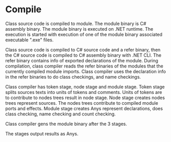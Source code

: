 # Compile

Class source code is compiled to module.
The module binary is C# assembly binary.
The module binary is executed on .NET runtime.
The execution is started with execution of one of the module binary associated executable ".exe" files.

Class source code is compiled to C# source code and a refer binary, then the C# source code is compiled to C# assembly binary with .NET CLI.
The refer binary contains info of exported declarations of the module.
During compilation, class compiler reads the refer binaries of the modules that the currently compiled module imports.
Class compiler uses the declaration info in the refer binaries to do class checkings, and name checkings.

Class compiler has token stage, node stage and module stage.
Token stage splits sources texts into units of tokens and comments. Units of tokens are to contribute to nodes trees result in node stage.
Node stage creates nodes trees represent sources. The nodes trees contribute to compiled module ports and effects.
Module stage creates Anys represent declarations, does class checking, name checking and count checking.

Class compiler gens the module binary after the 3 stages.

The stages output results as Anys.
